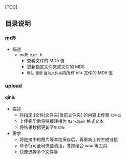 [TOC]

## 目录说明
### md5
- 描述
    - md5.exe -h
        - 查看文件的 MD5 值
        - 更新指定文件夹或文件的 MD5 
        - `默认` `更新` `当前文件夹`内所有 `MP4` 文件的 MD5 值

### upload
#### qiniu
- 描述
    - 将指定 [文件|文件夹|当前文件夹] 的内容上传至 `七牛云`
    - 上传完毕后将链接转换为 `Markdown` 格式文本
    - 将结果数据更新至`剪贴板`
- 需求
    - 将链接中的图片等本地保存后，再重新上传生成链接
    - 命令行可全局快速调用，考虑结合 wox 等工具
    - 快速选择多个文件等